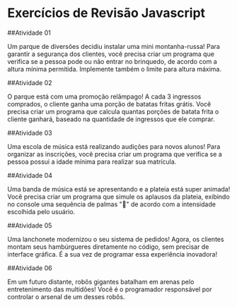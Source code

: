 # Exercícios de Revisão Javascript

##Atividade 01

Um parque de diversões decidiu instalar uma mini montanha-russa! Para garantir a segurança dos clientes,  você precisa criar um programa que verifica se a pessoa pode ou não entrar no brinquedo, de acordo com a altura mínima permitida. Implemente também o limite para altura máxima. 

##Atividade 02

O parque está com uma promoção relâmpago! A cada 3 ingressos comprados, o cliente ganha uma porção de batatas fritas grátis. Você precisa criar um programa que calcula quantas porções de batata frita o cliente ganhará, baseado na quantidade de ingressos que ele comprar.

##Atividade 03

Uma escola de música está realizando audições para novos alunos! Para organizar as inscrições, você precisa criar um programa que verifica se a pessoa possui a idade mínima para realizar sua matrícula.

##Atividade 04

Uma banda de música está se apresentando e a plateia está super animada! Você precisa criar um programa que simule os aplausos da plateia, exibindo no console uma sequência de palmas "👏" de acordo com a intensidade escolhida pelo usuário.

##Atividade 05

Uma lanchonete modernizou o seu sistema de pedidos! Agora, os clientes montam seus hambúrgueres diretamente no código, sem precisar de interface gráfica. É a sua vez de programar essa experiência inovadora!

##Atividade 06

Em um futuro distante, robôs gigantes batalham em arenas pelo entretenimento das multidões! Você é o programador responsável por controlar o arsenal de um desses robôs.